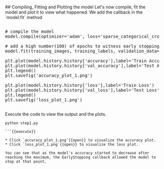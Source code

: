 <br>
## Compiling, Fitting and Plotting the model
Let's now compile, fit the model and plot it to view what happened. We add the callback in the `model.fit` method

<pre class="file" data-filename="step1.py" data-target="append">

# compile the model
model.compile(optimizer='adam', loss='sparse_categorical_crossentropy', metrics=['accuracy'])

# add a high number(100) of epochs to witness early stopping
model.fit(training_images, training_labels, validation_data=(test_images,test_labels), epochs=100, callbacks=[callback1], batch_size=1024)

plt.plot(model.history.history['accuracy'],label='Train Accuracy')
plt.plot(model.history.history['val_accuracy'],label='Test Accuracy')
plt.legend()
plt.savefig('accuracy_plot_1.png')

plt.plot(model.history.history['loss'],label='Train Loss')
plt.plot(model.history.history['val_loss'],label='Test Loss')
plt.legend()
plt.savefig('loss_plot_1.png')

</pre>

Execute the code to view the output and the plots.

```
python step1.py

```{{execute}}

* Click `accuracy_plot_1.png`{{open}} to visualize the accuracy plot.
* Click `loss_plot_1.png`{{open}} to visualize the loss plot.

You can see that as the model's accuracy started to decrease after reaching the maximum, the EarlyStopping callback allowed the model to stop at that point.